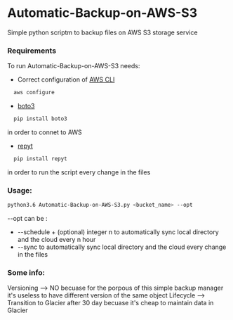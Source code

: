# Automatic-Backup-on-AWS-S3
Simple python scriptm to backup files on AWS S3 storage service

### Requirements

To run Automatic-Backup-on-AWS-S3 needs: 

  - Correct configuration of [AWS CLI](https://docs.aws.amazon.com/cli/latest/userguide/cli-chap-configure.html)
  ```sh
    aws configure
  ```
  
  - [boto3](https://pypi.org/project/boto3/) 
  ``` sh 
    pip install boto3
  ```
  in order to connet to AWS 
  - [repyt](https://github.com/di/repyt) 
  
  ``` sh
    pip install repyt
  ```
  in order to run the script every change in the files

  
### Usage: 
``` sh
python3.6 Automatic-Backup-on-AWS-S3.py <bucket_name> --opt 
```
--opt can be : 
  - --schedule + (optional) integer n to automatically sync local directory and the cloud every n hour
  - --sync to automatically sync local directory and the cloud every change in the files
  
### Some info:
Versioning --> NO becuase for the porpous of this simple backup manager it's useless to have different version of the same object
Lifecycle --> Transition to Glacier after 30 day becuase it's cheap to maintain data in Glacier

